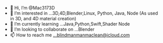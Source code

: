 - 👋 Hi, I’m @Mac3173D
- 👀 I’m interested in ...3D,4D,Blender,Linux, Python, Java, Node (As used in 3D, and 4D material creation)
- 🌱 I’m currently learning ...Java,Python,Swift,Shader Node 
- 💞️ I’m looking to collaborate on ...Blender
- 📫 How to reach me ...blindmanmanmaclean@icloud.com

<!---
Mac3173D/Mac3173D is a ✨ special ✨ repository because its `README.md` (this file) appears on your GitHub profile.
You can click the Preview link to take a look at your changes.
--->

